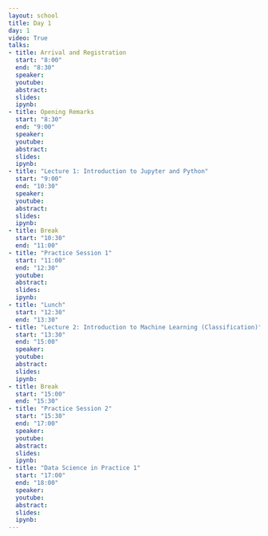 ```yaml
---
layout: school
title: Day 1
day: 1
video: True
talks:
- title: Arrival and Registration
  start: "8:00"
  end: "8:30"
  speaker: 
  youtube:
  abstract:
  slides:
  ipynb:
- title: Opening Remarks
  start: "8:30"
  end: "9:00"
  speaker: 
  youtube:
  abstract:
  slides:
  ipynb:
- title: "Lecture 1: Introduction to Jupyter and Python"
  start: "9:00"
  end: "10:30"
  speaker: 
  youtube:
  abstract:
  slides:
  ipynb:
- title: Break
  start: "10:30"
  end: "11:00"
- title: "Practice Session 1"
  start: "11:00"
  end: "12:30"
  youtube:
  abstract:
  slides:
  ipynb:
- title: "Lunch"
  start: "12:30"
  end: "13:30"
- title: "Lecture 2: Introduction to Machine Learning (Classification)"
  start: "13:30"
  end: "15:00"
  speaker: 
  youtube:
  abstract:
  slides:
  ipynb:
- title: Break
  start: "15:00"
  end: "15:30"
- title: "Practice Session 2"
  start: "15:30"
  end: "17:00"
  speaker: 
  youtube:
  abstract:
  slides:
  ipynb:
- title: "Data Science in Practice 1"
  start: "17:00"
  end: "18:00"
  speaker: 
  youtube:
  abstract:
  slides:
  ipynb:
---
```


